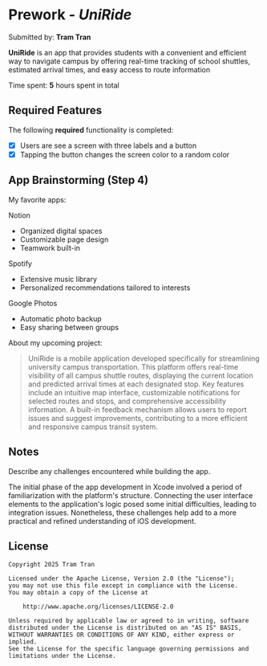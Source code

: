 # Prework - *UniRide*

Submitted by: **Tram Tran**

**UniRide** is an app that provides students with a convenient and efficient way to navigate campus by offering real-time tracking of school shuttles, estimated arrival times, and easy access to route information

Time spent: **5** hours spent in total

## Required Features

The following **required** functionality is completed:

- [x] Users are see a screen with three labels and a button
- [x] Tapping the button changes the screen color to a random color

## App Brainstorming (Step 4)

My favorite apps:

Notion
- Organized digital spaces
- Customizable page design
- Teamwork built-in

Spotify
- Extensive music library
- Personalized recommendations tailored to interests

Google Photos
- Automatic photo backup
- Easy sharing between groups

About my upcoming project:

> UniRide is a mobile application developed specifically for streamlining university campus transportation. This platform offers real-time visibility of all campus shuttle routes, displaying the current location and predicted arrival times at each designated stop. Key features include an intuitive map interface, customizable notifications for selected routes and stops, and comprehensive accessibility information. A built-in feedback mechanism allows users to report issues and suggest improvements, contributing to a more efficient and responsive campus transit system.

## Notes

Describe any challenges encountered while building the app.

The initial phase of the app development in Xcode involved a period of familiarization with the platform's structure. Connecting the user interface elements to the application's logic posed some initial difficulties, leading to integration issues. Nonetheless, these challenges help add to a more practical and refined understanding of iOS development.

## License

    Copyright 2025 Tram Tran

    Licensed under the Apache License, Version 2.0 (the "License");
    you may not use this file except in compliance with the License.
    You may obtain a copy of the License at

        http://www.apache.org/licenses/LICENSE-2.0

    Unless required by applicable law or agreed to in writing, software
    distributed under the License is distributed on an "AS IS" BASIS,
    WITHOUT WARRANTIES OR CONDITIONS OF ANY KIND, either express or implied.
    See the License for the specific language governing permissions and
    limitations under the License.
